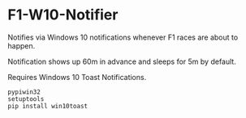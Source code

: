 # F1-W10-Notifier

Notifies via Windows 10 notifications whenever F1 races are about to happen.

Notification shows up 60m in advance and sleeps for 5m by default.

Requires Windows 10 Toast Notifications.

```
pypiwin32
setuptools
pip install win10toast
```
